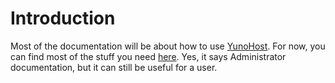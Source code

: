# Introduction

Most of the documentation will be about how to use
[YunoHost](https://yunohost.org). For now, you can find most of the stuff you
need [here](https://yunohost.org/#/admindoc). Yes, it says Administrator
documentation, but it can still be useful for a user.
